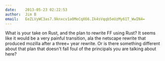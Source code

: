 ```yaml
---
date:    2013-05-23 02:22:53
author:  Jim B
email:   EeZLVyWC3as7.9knxcv1a0MeCqX66.Ik4sVqqb5eUzMy61T_WwIN4=
---
```


What is your take on Rust, and the plan to rewrite FF using Rust?  It
seems like it would be a very painful transition, ala the netscape
rewrite that produced mozilla after a three+ year rewrite. Or is there
something different about that plan that doesn't fall foul of the
principals you are talking about here?
